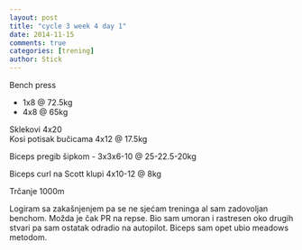 ```yaml
---
layout: post
title: "cycle 3 week 4 day 1"
date: 2014-11-15
comments: true
categories: [trening]
author: Stick
---
```


Bench press  
- 1x8 @ 72.5kg  
- 4x8 @ 65kg   

Sklekovi 4x20  
Kosi potisak bučicama 4x12 @ 17.5kg  

Biceps pregib šipkom - 3x3x6-10 @ 25-22.5-20kg      

Biceps curl na Scott klupi 4x10-12 @ 8kg  

Trčanje 1000m  

Logiram sa zakašnjenjem pa se ne sjećam treninga al sam zadovoljan benchom. Možda je čak PR na repse. Bio sam umoran i rastresen oko drugih stvari pa sam ostatak odradio na autopilot. Biceps sam opet ubio meadows metodom.
